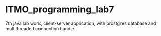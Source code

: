 # ITMO_programming_lab7
 
7th java lab work, client-server application, with prostgres database and multithreaded connection handle

